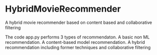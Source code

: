# HybridMovieRecommender
A hybrid movie recommender based on content based and collaborative filtering

The code app.py performs 3 types of recommendaton. A basic non ML recommendation. A content-based model recommendation. 
A hybrid recommendation including former techniques and collaborative filtering
